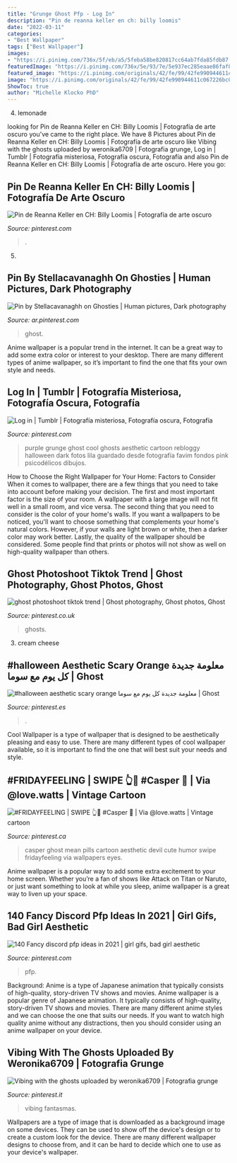 ```yaml
---
title: "Grunge Ghost Pfp - Log In"
description: "Pin de reanna keller en ch: billy loomis"
date: "2022-03-11"
categories:
- "Best Wallpaper"
tags: ["Best Wallpaper"]
images:
- "https://i.pinimg.com/736x/5f/eb/a5/5feba58be820817cc64ab7fda85fdb87.jpg"
featuredImage: "https://i.pinimg.com/736x/5e/93/7e/5e937ec285eaae86faf8978cb4200060.jpg"
featured_image: "https://i.pinimg.com/originals/42/fe/99/42fe990944611c067226bc0c5792818e.jpg"
image: "https://i.pinimg.com/originals/42/fe/99/42fe990944611c067226bc0c5792818e.jpg"
ShowToc: true
author: "Michelle Klocko PhD"
---
```



4. lemonade 

	

		
looking for Pin de Reanna Keller en CH: Billy Loomis | Fotografía de arte oscuro you've came to the right place. We have 8 Pictures about Pin de Reanna Keller en CH: Billy Loomis | Fotografía de arte oscuro like Vibing with the ghosts uploaded by weronika6709 | Fotografia grunge, Log in | Tumblr | Fotografía misteriosa, Fotografía oscura, Fotografía and also Pin de Reanna Keller en CH: Billy Loomis | Fotografía de arte oscuro. Here you go:
		
    
## Pin De Reanna Keller En CH: Billy Loomis | Fotografía De Arte Oscuro

<img loading=lazy src="https://i.pinimg.com/originals/42/fe/99/42fe990944611c067226bc0c5792818e.jpg" onerror="this.onerror=null;this.src='https://tse4.mm.bing.net/th?id=OIP.RWgJSFCFf41fANaZ73RcmQHaJQ&amp;pid=15.1';" alt="Pin de Reanna Keller en CH: Billy Loomis | Fotografía de arte oscuro">

_Source: pinterest.com_

>. 

	

5.

    
## Pin By Stellacavanaghh On Ghosties | Human Pictures, Dark Photography

<img loading=lazy src="https://i.pinimg.com/736x/5f/eb/a5/5feba58be820817cc64ab7fda85fdb87.jpg" onerror="this.onerror=null;this.src='https://tse2.mm.bing.net/th?id=OIP.Pl-nc_K_guX9GMKbnIsv4gHaFR&amp;pid=15.1';" alt="Pin by Stellacavanaghh on Ghosties | Human pictures, Dark photography">

_Source: ar.pinterest.com_

>ghost. 

	

Anime wallpaper is a popular trend in the internet. It can be a great way to add some extra color or interest to your desktop. There are many different types of anime wallpaper, so it’s important to find the one that fits your own style and needs.

    
## Log In | Tumblr | Fotografía Misteriosa, Fotografía Oscura, Fotografía

<img loading=lazy src="https://i.pinimg.com/originals/51/38/4c/51384c25798135186d0c5de51af01b91.jpg" onerror="this.onerror=null;this.src='https://tse2.mm.bing.net/th?id=OIP.2Sg48N3Vcr7PNQAHPWKWxwHaF1&amp;pid=15.1';" alt="Log in | Tumblr | Fotografía misteriosa, Fotografía oscura, Fotografía">

_Source: pinterest.com_

>purple grunge ghost cool ghosts aesthetic cartoon rebloggy halloween dark fotos lila guardado desde fotografía favim fondos pink psicodélicos dibujos. 

	

How to Choose the Right Wallpaper for Your Home: Factors to Consider
When it comes to wallpaper, there are a few things that you need to take into account before making your decision. The first and most important factor is the size of your room. A wallpaper with a large image will not fit well in a small room, and vice versa. 
The second thing that you need to consider is the color of your home's walls. If you want a wallpapers to be noticed, you'll want to choose something that complements your home's natural colors. However, if your walls are light brown or white, then a darker color may work better. 
Lastly, the quality of the wallpaper should be considered. Some people find that prints or photos will not show as well on high-quality wallpaper than others.

    
## Ghost Photoshoot Tiktok Trend | Ghost Photography, Ghost Photos, Ghost

<img loading=lazy src="https://i.pinimg.com/originals/d8/9c/f9/d89cf985fcbfb2d71a63f3746f5cb423.jpg" onerror="this.onerror=null;this.src='https://tse4.mm.bing.net/th?id=OIP.UPuey1WuL1T0FZq5D4jrfwHaJ4&amp;pid=15.1';" alt="ghost photoshoot tiktok trend | Ghost photography, Ghost photos, Ghost">

_Source: pinterest.co.uk_

>ghosts. 

	

3. cream cheese 

    
## #halloween Aesthetic Scary Orange معلومة جديدة كل يوم مع سوما | Ghost

<img loading=lazy src="https://i.pinimg.com/736x/5e/93/7e/5e937ec285eaae86faf8978cb4200060.jpg" onerror="this.onerror=null;this.src='https://tse4.mm.bing.net/th?id=OIP.nKaV9Ls2ukyCmNOZPiFNVgHaHX&amp;pid=15.1';" alt="#halloween aesthetic scary orange معلومة جديدة كل يوم مع سوما | Ghost">

_Source: pinterest.es_

>. 

	

Cool Wallpaper is a type of wallpaper that is designed to be aesthetically pleasing and easy to use. There are many different types of cool wallpaper available, so it is important to find the one that will best suit your needs and style.

    
## #FRIDAYFEELING | SWIPE 👆👹 #Casper 👻 | Via @love.watts | Vintage Cartoon

<img loading=lazy src="https://i.pinimg.com/originals/99/6a/c9/996ac960a8ee3a407c5467c77bb35a51.jpg" onerror="this.onerror=null;this.src='https://tse1.mm.bing.net/th?id=OIP.GSPTPXJSsg0d4EmZMi38DwHaHa&amp;pid=15.1';" alt="#FRIDAYFEELING | SWIPE 👆👹 #Casper 👻 | Via @love.watts | Vintage cartoon">

_Source: pinterest.ca_

>casper ghost mean pills cartoon aesthetic devil cute humor swipe fridayfeeling via wallpapers eyes. 

	

Anime wallpaper is a popular way to add some extra excitement to your home screen. Whether you’re a fan of shows like Attack on Titan or Naruto, or just want something to look at while you sleep, anime wallpaper is a great way to liven up your space.

    
## 140 Fancy Discord Pfp Ideas In 2021 | Girl Gifs, Bad Girl Aesthetic

<img loading=lazy src="https://i.pinimg.com/474x/2c/ce/be/2ccebefcc40d89b3dbcba18fe0abfc58.jpg" onerror="this.onerror=null;this.src='https://tse4.mm.bing.net/th?id=OIP.CMz6nu-U-oUtkCKqS1b6UwAAAA&amp;pid=15.1';" alt="140 Fancy discord pfp ideas in 2021 | girl gifs, bad girl aesthetic">

_Source: pinterest.com_

>pfp. 

	

Background: Anime is a type of Japanese animation that typically consists of high-quality, story-driven TV shows and movies.
Anime wallpaper is a popular genre of Japanese animation. It typically consists of high-quality, story-driven TV shows and movies. There are many different anime styles and we can choose the one that suits our needs. If you want to watch high quality anime without any distractions, then you should consider using an anime wallpaper on your device.

    
## Vibing With The Ghosts Uploaded By Weronika6709 | Fotografia Grunge

<img loading=lazy src="https://i.pinimg.com/736x/de/c9/30/dec930013093d2e6cfd8329cd45de2ae.jpg" onerror="this.onerror=null;this.src='https://tse1.mm.bing.net/th?id=OIP.nb86t_nn-ZMaFZq2mWEezgHaJq&amp;pid=15.1';" alt="Vibing with the ghosts uploaded by weronika6709 | Fotografia grunge">

_Source: pinterest.it_

>vibing fantasmas. 

	

Wallpapers are a type of image that is downloaded as a background image on some devices. They can be used to show off the device's design or to create a custom look for the device. There are many different wallpaper designs to choose from, and it can be hard to decide which one to use as your device's wallpaper.

